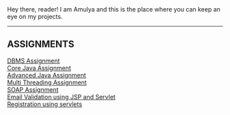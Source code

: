 <html>
  <head>
    <link rel="stylesheet" href="https://www.w3schools.com/w3css/4/w3.css">
    
    
   
  </head>
  <body>
  Hey there, reader! I am Amulya and this is the place where you can keep an eye on my projects.
  <hr>
    <div class="w3-container"> 
  <h2>ASSIGNMENTS</h2>
  <p><a href="https://github.com/amulya-pokala1/DBMS-Assignment">DBMS Assignment</a><br>
  <a href="https://github.com/amulya-pokala1/Telephone-Implementation-Core-Java-">Core Java Assignment</a><br>
  <a href="https://github.com/amulya-pokala1/License-Parser-Advanced-Java-">Advanced Java Assignment</a><br>
  <a href="https://github.com/amulya-pokala1/MultiThreading-Assignment">Multi Threading Assignment</a><br>
  <a href="https://github.com/amulya-pokala1/SOAP-WebService">SOAP Assignment</a><br>
  <a href="https://github.com/amulya-pokala1/Email-Validation-JSP-and-Servlet-">Email Validation using JSP and Servlet</a><br>
  <a href="https://github.com/amulya-pokala1/Registration-Servlet">Registration using servlets</a><br>
  </p>
  
</div>
  


</body>
</html>
  
  
